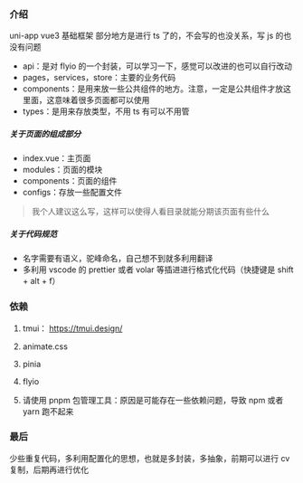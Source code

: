 ### 介绍

uni-app vue3 基础框架
部分地方是进行 ts 了的，不会写的也没关系，写 js 的也没有问题

- api：是对 flyio 的一个封装，可以学习一下，感觉可以改进的也可以自行改动
- pages，services，store：主要的业务代码
- components：是用来放一些公共组件的地方。注意，一定是公共组件才放这里面，这意味着很多页面都可以使用
- types：是用来存放类型，不用 ts 有可以不用管

##### 关于页面的组成部分

- index.vue：主页面
- modules：页面的模块
- components：页面的组件
- configs：存放一些配置文件

> 我个人建议这么写，这样可以使得人看目录就能分期该页面有些什么

##### 关于代码规范

- 名字需要有语义，驼峰命名，自己想不到就多利用翻译
- 多利用 vscode 的 prettier 或者 volar 等插进进行格式化代码（快捷键是 shift + alt + f）

### 依赖

1. tmui：
   https://tmui.design/

2. animate.css

3. pinia

4. flyio

5. 请使用 pnpm 包管理工具：原因是可能存在一些依赖问题，导致 npm 或者 yarn 跑不起来

### 最后

少些重复代码，多利用配置化的思想，也就是多封装，多抽象，前期可以进行 cv 复制，后期再进行优化

